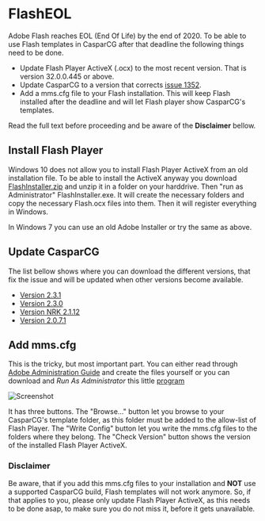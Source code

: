 # FlashEOL
Adobe Flash reaches EOL (End Of Life) by the end of 2020. To be able to use Flash templates in CasparCG after that deadline the following things need to be done.
* Update Flash Player ActiveX (.ocx) to the most recent version. That is version 32.0.0.445 or above.
* Update CasparCG to a version that corrects [issue 1352](https://github.com/CasparCG/server/issues/1352).
* Add a mms.cfg file to your Flash installation. This will keep Flash installed after the deadline and will let Flash player show CasparCG's templates. 

Read the full text before proceeding and be aware of the __Disclaimer__ bellow.

## Install Flash Player
Windows 10 does not allow you to install Flash Player ActiveX from an old installation file. To be able to install the ActiveX anyway you download [FlashInstaller.zip](https://github.com/didikunz/FlashEOL/files/5781296/FlashInstaller.zip) and unzip it in a folder on your harddrive. Then "run as Administrator" FlashInstaller.exe. It will create the necessary folders and copy the necessary Flash.ocx files into them. Then it will register everything in Windows.

In Windows 7 you can use an old Adobe Installer or try the same as above.

## Update CasparCG
The list bellow shows where you can download the different versions, that fix the issue and will be updated when other versions become available.
* [Version 2.3.1](https://github.com/CasparCG/server/releases/tag/v2.3.1-lts-stable)
* [Version 2.3.0](http://casparcg.com/builds/CasparCG%20Server/master/casparcg-server-f4879b8ecde2f2b5b6916b73ffe46c304c8f6c64-windows.zip)
* [Version NRK 2.1.12](https://github.com/nrkno/tv-automation-casparcg-server/releases/tag/v2.1.12_NRK)
* [Version 2.0.7.1](https://github.com/CasparCG/server/releases/tag/v2.0.7.1-flash-eol)

## Add mms.cfg
This is the tricky, but most important part. You can either read through [Adobe Administration Guide](https://www.adobe.com/devnet/flashplayer/articles/flash_player_admin_guide.html) and create the files yourself or you can download and _Run As Administrator_ this little [program](https://github.com/didikunz/FlashEOL/files/5696433/FlashCfgWriter.zip)

![Screenshot](https://user-images.githubusercontent.com/6048776/101338596-77635c80-387d-11eb-8462-44e860fd40b3.png)

It has three buttons. The "Browse..." button let you browse to your CasparCG's template folder, as this folder must be added to the allow-list of Flash Player. The "Write Config" button let you write the mms.cfg files to the folders where they belong. The "Check Version" button shows the version of the installed Flash Player ActiveX.

### Disclaimer
Be aware, that if you add this mms.cfg files to your installation and __NOT__ use a supported CasparCG build, Flash templates will not work anymore. So, if that applies to you, please only update Flash Player ActiveX, as this needs to be done asap, to make sure you do not miss it, before it gets unavailable.
